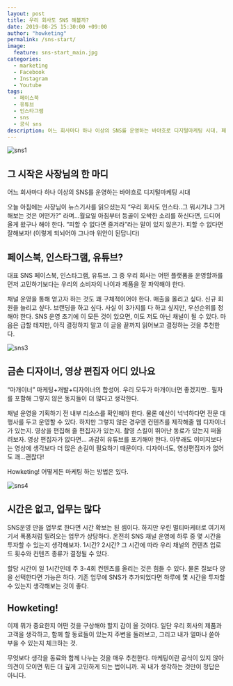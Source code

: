 ```yaml
---
layout: post
title: 우리 회사도 SNS 해볼까?
date: 2019-08-25 15:30:00 +09:00
author: "howketing"
permalink: /sns-start/
image:
  feature: sns-start_main.jpg 
categories:
  - marketing
  - Facebook
  - Instagram
  - Youtube
tags:
  - 페이스북
  - 유튜브
  - 인스타그램
  - sns
  - 공식 sns
description: 어느 회사마다 하나 이상의 SNS를 운영하는 바야흐로 디지털마케팅 시대. 페이스북, 유튜브, 인스타그램? 우리는 어떤 채널을 운영할지 고민이라면 이 것부터 고민해보자.
---
```


![sns1](https://lh3.googleusercontent.com/2FCzvZhNfq5J9BeRDr5r-9TKV6CXfH8dKxEOyxvrA0RLZ0LeQ0xL8H_Bjdb5KLP3tIn5dW_3g-0rhL4rSdDG7ntP8FwlZovYxswF1P56h0YytGPxVa4pIPB-bgSbm2-9txe1eJN7-zc-1BQjjV0zLezCoWzB7Dd4XYckIJGPI4dzNPXwN2VVuEfyFA_mnBmuKJGvxtQ7j3b-Y87SXLvosjZoOnnPzDqlVz28-6oKMN4WkqebnqIeKJYddei7rRbhinh1q1_fGHKLF41H7yrOlxBWhzSdzRF4Chy-k4cpbxYpAcKcVhqb_yj4zKuZLVOxRPi0A0gqsixq7o1amCDDudsxRHLlZd5mdM1q948JK45gviCsuXehRTDBLAarF_xUKAfxjA7TUiqGIrN0COtEFv_ZbEaan8yBmzvOxPFW2rlRFiXvW0-8GL2Zuxn68OmIiUpDr9T2qNLnCSbTa3l_srzqDyjlQQ6k9ZNDceHaE7m5ydHK5SMjch7hmPbgFhHFohdpVBETISSfsJPkLQqcBQeS5RUI364eVj2mUdgF-ufCDGML6TrUarAPVL5hFszCUkgh7kbTmDXnHgLihBBUG7afOh0-rc2FoAaPovPVFcvCnS_F02HxfSNG6Zbw0226VipZUi3TJ2crjTb9elDIm6CA3W7OP1wSwZepzJKq-br3LdvVFPPqHXYUXP7hObPmH4XfRTuLewiZLuLaA9ckNfg=w960-h540-no)

## 그 시작은 사장님의 한 마디                                                                    

어느 회사마다 하나 이상의 SNS를 운영하는 바야흐로 디지털마케팅 시대

오늘 아침에는 사장님이 뉴스기사를 읽으셨는지 “우리 회사도 인스타..그 뭐시기냐 그거 해보는 것은 어떤가?” 라며…월요일 아침부터 등골이 오싹한 소리를 하신다면, 드디어 올게 왔구나 해야 한다. “피할 수 없다면 즐겨라”라는 말이 있지 않은가. 피할 수 없다면 잘해보자! (이렇게 되뇌어야 그나마 위안이 된답니다)

## 페이스북, 인스타그램, 유튜브?

대표 SNS 페이스북, 인스타그램, 유튜브. 그 중 우리 회사는 어떤 플랫폼을 운영할까를 먼저 고민하기보다는 우리의 소비자의 나이과 제품을 잘 파악해야 한다.

채널 운영을 통해 얻고자 하는 것도 꽤 구체적이어야 한다. 매출을 올리고 싶다. 신규 회원을 늘리고 싶다. 브랜딩을 하고 싶다. 사실 이 3가지를 다 하고 싶지만, 우선순위를 정해야 한다. SNS 운영 초기에 이 모든 것이 있으면, 이도 저도 아닌 채널이 될 수 있다. 마음은 급할 테지만, 아직 결정하지 말고 이 글을 끝까지 읽어보고 결정하는 것을 추천한다.

![sns3](https://lh3.googleusercontent.com/BkbLYWESfLGWoA2DxgKPdhrLv_byHkGmRhoqFJPpfLn0Wzt3kaWqMPmF3Da6WSc_oco-3M0Ck_eV4aODa-_IsEo-ROMZepPJ13fsV98E8R0UGvv7utoM5Xz3geq_LcHi2IibCqzb0naIAMpE3amarFi5p23ct0BWYJudpadUcvli8_cEAywV2Jakc-563D2hh5WjCVr-FcftVXNT1eMX7OrtmoSRftamt0zgAXPdAjmNUhvYwiBArB-jq44rhEFQMu9UwbUu-2RoiyXVdAwHDaMX035oGmx97Sei08p-Zpueu_dXKYn9AvAKldCkK1UE_FmwY2FCIQpN9Ixa7IGmFUDOvYnfrkSe7XN70auyMZHtjnBoY63JcEvVV-M6CfoiSRETEPbk4AB3seuAhxElLrQvGphvQ2-lXy08576kSmOCxnzIw0y6Zx4Edi1haoHh1Pu5D5MDSt5tN8IrDYSLNCmlbQGJfBEQBIm5GGmD4i4pxwwSABOriQVOJ0lMUFP7R3B5iMFmJV9MID_HteOHLR2d6bQq2J7cqLrJCjtGuXE4bMu5ezovlzXCWRQZAZQQyoY99kzAQ92BjXcBHEPWbz9_Op6QAWEwc9hvCvR8O1CntFVpO2IV4Gh19FVaGiTVdaOTUJiV6_ehNaO4dLpj80z1W3eY6A3GV9TjQ84DmRrmu4m3DDz0ukKvODbEbIU2M-nCOwW2m7Enj2RqyRFLrLY=w960-h503-no)

## 금손 디자이너, 영상 편집자 어디 있나요

“마개이너” 마케팅+개발+디자이너의 합성어. 우리 모두가 마개이너면 좋겠지만.. 필자를 포함해 그렇지 않은 동지들이 더 많다고 생각한다.

채널 운영을 기획하기 전 내부 리소스를 확인해야 한다. 물론 예산이 넉넉하다면 전문 대행사를 두고 운영할 수 있다. 하지만 그렇지 않은 경우엔 컨텐츠를 제작해줄 웹 디자이너가 있는지. 영상을 편집해 줄 편집자가 있는지. 촬영 스킬이 뛰어난 동료가 있는지 떠올려보자. 영상 편집자가 없다면… 과감히 유튜브를 포기해야 한다. 아무래도 이미지보다는 영상에 생각보다 더 많은 손길이 필요하기 때문이다. 디자이너도, 영상편집자가 없어도 괘…괜찮다!

Howketing! 어떻게든 마케팅 하는 방법은 있다.

![sns4](https://lh3.googleusercontent.com/ZCLFktgKwgNKq7M8e_OKKvP52jhze1cr3WgDunuH2yfECKfKae9cdTAXFzAAzVMSWrWz7Cb5DM_a1sObyl4TxNGqlVN5HHED4cn9DDtSyc7Cysfx0zMDQs_GyEY5QwnghgQPCLSUrqjthuSL8JUPVV6ziC6Dg0KqhMbXXMkJb-_Kucpx54xZUe9mGy8uQ6m0P0VuPfUtP7o9MGKoh0_6gdQftOheDtB5uIlBZZ72YMcJ_eMvsHJf6vqXZU7Zc_Rnq_wZRsiYvtojAgFM7HuMULcdKhGREpEnqlq7ypxEKVmdyGArI8u6r7QV5lxjHWtcdLyWWzlHyMAaaPKynQMQfEEemcoH_0cA9J66DHqz-4mQX5GaKTfcvUa2M0_3vBjIBlUo0nfJ0m5kiAh2Q--BuFL2ts7A2Vta2yPJXRNDYmLmfY1n0WbRRNeETevGwDcHRtiKkw71GtuDkP5z9MwiTGLDDSAymeg654OiGjN19iUfErXVd45XKeBIz7SIvFnvt8zJ75j8y_ZK-wRsVhBBRVZJ7p021pLRRrTm-jsLeY5rEOZ2ZeEij-gZE_Z1Z3oAbIPNLBpVYrqxwxeeElwS4roEC3LUeSmMZxLlmMWUcjpVVgX9U5MoQPNG1DTLoLizUW3jCmHFpUJcHqTxkrc2b0lJOfUw5kwWHGU1sk-5ClCZr5F7gEfsmiJkIzb2G7OdM-DZJ7dDqQ3zloxmRWFfg9g=w960-h503-no)

## 시간은 없고, 업무는 많다

SNS운영 만을 업무로 한다면 시간 확보는 된 셈이다. 하지만 우린 멀티마케터로 여기저기서 폭풍처럼 밀려오는 업무가 상당하다. 온전히 SNS 채널 운영에 하루 중 몇 시간을 투자할 수 있는지 생각해보자. 1시간? 2시간? 그 시간에 따라 우리 채널의 컨텐츠 업로드 횟수와 컨텐츠 종류가 결정될 수 있다.

할당 시간이 일 1시간인데 주 3-4회 컨텐츠를 올리는 것은 힘들 수 있다. 물론 질보다 양을 선택한다면 가능은 하다. 기존 업무에 SNS가 추가되었다면 하루에 몇 시간을 투자할 수 있는지 생각해보는 것이 좋다.

## Howketing!

이제 뭐가 중요한지 어떤 것을 구상해야 할지 감이 올 것이다. 일단 우리 회사의 제품과 고객을 생각하고, 함께 할 동료들이 있는지 주변을 둘러보고, 그리고 내가 얼마나 쏟아 부을 수 있는지 체크하는 것.

무엇보다 생각을 동료와 함께 나누는 것을 매우 추천한다. 마케팅이란 공식이 있지 않아 의견이 모이면 뭐든 더 깊게 고민하게 되는 법이니까. 꼭 내가 생각하는 것만이 정답은 아니다.